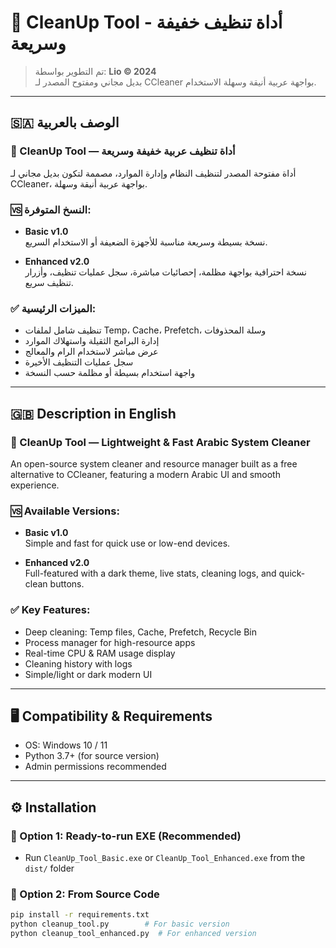 # 🧼 CleanUp Tool - أداة تنظيف خفيفة وسريعة

> تم التطوير بواسطة: **Lio © 2024**  
> بديل مجاني ومفتوح المصدر لـ CCleaner بواجهة عربية أنيقة وسهلة الاستخدام.

---

## 🇸🇦 الوصف بالعربية

### 🔧 CleanUp Tool — أداة تنظيف عربية خفيفة وسريعة

أداة مفتوحة المصدر لتنظيف النظام وإدارة الموارد، مصممة لتكون بديل مجاني لـ CCleaner، بواجهة عربية أنيقة وسهلة.

### 🆚 النسخ المتوفرة:

- **Basic v1.0**  
  نسخة بسيطة وسريعة مناسبة للأجهزة الضعيفة أو الاستخدام السريع.

- **Enhanced v2.0**  
  نسخة احترافية بواجهة مظلمة، إحصائيات مباشرة، سجل عمليات تنظيف، وأزرار تنظيف سريع.

### ✅ الميزات الرئيسية:

- تنظيف شامل لملفات Temp، Cache، Prefetch، وسلة المحذوفات
- إدارة البرامج الثقيلة واستهلاك الموارد
- عرض مباشر لاستخدام الرام والمعالج
- سجل عمليات التنظيف الأخيرة
- واجهة استخدام بسيطة أو مظلمة حسب النسخة

---

## 🇬🇧 Description in English

### 🔧 CleanUp Tool — Lightweight & Fast Arabic System Cleaner

An open-source system cleaner and resource manager built as a free alternative to CCleaner, featuring a modern Arabic UI and smooth experience.

### 🆚 Available Versions:

- **Basic v1.0**  
  Simple and fast for quick use or low-end devices.

- **Enhanced v2.0**  
  Full-featured with a dark theme, live stats, cleaning logs, and quick-clean buttons.

### ✅ Key Features:

- Deep cleaning: Temp files, Cache, Prefetch, Recycle Bin
- Process manager for high-resource apps
- Real-time CPU & RAM usage display
- Cleaning history with logs
- Simple/light or dark modern UI

---

## 🖥️ Compatibility & Requirements

- OS: Windows 10 / 11
- Python 3.7+ (for source version)
- Admin permissions recommended

---

## ⚙️ Installation

### 🔹 Option 1: Ready-to-run EXE (Recommended)

- Run `CleanUp_Tool_Basic.exe` or `CleanUp_Tool_Enhanced.exe` from the `dist/` folder

### 🔹 Option 2: From Source Code

```bash
pip install -r requirements.txt
python cleanup_tool.py        # For basic version
python cleanup_tool_enhanced.py  # For enhanced version

